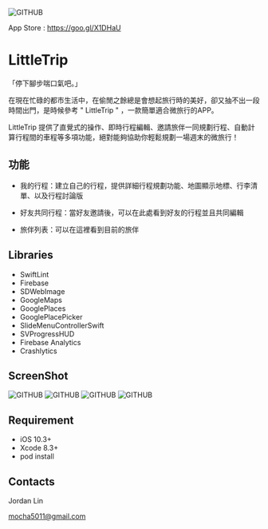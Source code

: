 ![GITHUB](https://github.com/Jordan9185/LittleTrip/blob/master/Screenshot/iOS%20APP%20LittleTrip.jpg)

App Store : https://goo.gl/X1DHaU
# LittleTrip

「停下腳步喘口氣吧。」

在現在忙碌的都市生活中，在偷閒之餘總是會想起旅行時的美好，卻又抽不出一段時間出門，是時候參考 " LittleTrip " ，一款簡單適合微旅行的APP。

LittleTrip 提供了直覺式的操作、即時行程編輯、邀請旅伴一同規劃行程、自動計算行程間的車程等多項功能，絕對能夠協助你輕鬆規劃一場週末的微旅行！

## 功能

- 我的行程：建立自己的行程，提供詳細行程規劃功能、地圖顯示地標、行李清單、以及行程討論版

- 好友共同行程：當好友邀請後，可以在此處看到好友的行程並且共同編輯

- 旅伴列表：可以在這裡看到目前的旅伴

## Libraries
* SwiftLint
* Firebase
* SDWebImage
* GoogleMaps
* GooglePlaces
* GooglePlacePicker
* SlideMenuControllerSwift
* SVProgressHUD
* Firebase Analytics
* Crashlytics

## ScreenShot
![GITHUB](https://github.com/Jordan9185/LittleTrip/blob/master/Screenshot/Main.png) ![GITHUB](https://github.com/Jordan9185/LittleTrip/blob/master/Screenshot/IMG_8331.PNG)
![GITHUB](https://github.com/Jordan9185/LittleTrip/blob/master/Screenshot/IMG_8332.PNG) ![GITHUB](https://github.com/Jordan9185/LittleTrip/blob/master/Screenshot/IMG_8334.PNG)

## Requirement
* iOS 10.3+
* Xcode 8.3+
* pod install

## Contacts
Jordan Lin

<mocha5011@gmail.com>
